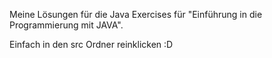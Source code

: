 Meine Lösungen für die Java Exercises für "Einführung in die Programmierung mit JAVA".

Einfach in den src Ordner reinklicken :D
